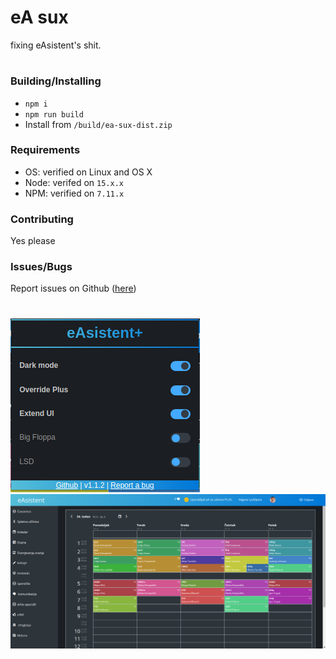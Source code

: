 # eA sux
fixing eAsistent's shit.

#

### Building/Installing
- `npm i`
- `npm run build`
- Install from `/build/ea-sux-dist.zip`

### Requirements
- OS: verified on Linux and OS X
- Node: verifed on `15.x.x`
- NPM: verified on `7.11.x`

### Contributing
 Yes please

### Issues/Bugs
 Report issues on Github ([here](https://github.com/fubuki-fanclub/ea-sux/issues))


#

![Menu](/.images/menu.png)
![Screenshot](/.images/screenshot.png)

